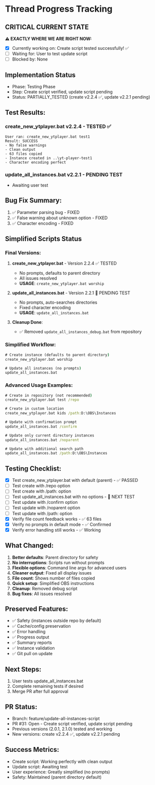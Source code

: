 # Thread Progress Tracking

## CRITICAL CURRENT STATE
**⚠️ EXACTLY WHERE WE ARE RIGHT NOW:**
- [x] Currently working on: Create script tested successfully! ✅
- [ ] Waiting for: User to test update script
- [ ] Blocked by: None

## Implementation Status
- Phase: Testing Phase
- Step: Create script verified, update script pending
- Status: PARTIALLY_TESTED (create v2.2.4 ✅, update v2.2.1 pending)

## Test Results:

### create_new_ytplayer.bat v2.2.4 - TESTED ✅
```
User ran: create_new_ytplayer.bat test1
Result: SUCCESS
- No false warnings
- Clean output
- 63 files copied
- Instance created in ..\yt-player-test1
- Character encoding perfect
```

### update_all_instances.bat v2.2.1 - PENDING TEST
- Awaiting user test

## Bug Fix Summary:
1. ✅ Parameter parsing bug - FIXED
2. ✅ False warning about unknown option - FIXED
3. ✅ Character encoding - FIXED

## Simplified Scripts Status

### Final Versions:

1. **create_new_ytplayer.bat** - Version 2.2.4 ✅ TESTED
   - No prompts, defaults to parent directory
   - All issues resolved
   - **USAGE**: `create_new_ytplayer.bat worship`

2. **update_all_instances.bat** - Version 2.2.1 🔄 PENDING TEST
   - No prompts, auto-searches directories
   - Fixed character encoding
   - **USAGE**: `update_all_instances.bat`

3. **Cleanup Done**:
   - ✅ Removed `update_all_instances_debug.bat` from repository

### Simplified Workflow:
```cmd
# Create instance (defaults to parent directory)
create_new_ytplayer.bat worship

# Update all instances (no prompts)
update_all_instances.bat
```

### Advanced Usage Examples:
```cmd
# Create in repository (not recommended)
create_new_ytplayer.bat test /repo

# Create in custom location
create_new_ytplayer.bat kids /path:D:\OBS\Instances

# Update with confirmation prompt
update_all_instances.bat /confirm

# Update only current directory instances
update_all_instances.bat /noparent

# Update with additional search path
update_all_instances.bat /path:D:\OBS\Instances
```

## Testing Checklist:
- [x] Test create_new_ytplayer.bat with default (parent) - ✅ PASSED
- [ ] Test create with /repo option
- [ ] Test create with /path: option
- [ ] Test update_all_instances.bat with no options - 🔄 NEXT TEST
- [ ] Test update with /confirm option
- [ ] Test update with /noparent option
- [ ] Test update with /path: option
- [x] Verify file count feedback works - ✅ 63 files
- [x] Verify no prompts in default mode - ✅ Confirmed
- [x] Verify error handling still works - ✅ Working

## What Changed:
1. **Better defaults**: Parent directory for safety
2. **No interruptions**: Scripts run without prompts
3. **Flexible options**: Command line args for advanced users
4. **Cleaner output**: Fixed all display issues
5. **File count**: Shows number of files copied
6. **Quick setup**: Simplified OBS instructions
7. **Cleanup**: Removed debug script
8. **Bug fixes**: All issues resolved

## Preserved Features:
- ✅ Safety (instances outside repo by default)
- ✅ Cache/config preservation
- ✅ Error handling
- ✅ Progress output
- ✅ Summary reports
- ✅ Instance validation
- ✅ Git pull on update

## Next Steps:
1. User tests update_all_instances.bat
2. Complete remaining tests if desired
3. Merge PR after full approval

## PR Status:
- Branch: feature/update-all-instances-script
- PR #31: Open - Create script verified, update script pending
- Previous versions (2.0.1, 2.1.0) tested and working
- New versions: create v2.2.4 ✅, update v2.2.1 pending

## Success Metrics:
- Create script: Working perfectly with clean output
- Update script: Awaiting test
- User experience: Greatly simplified (no prompts)
- Safety: Maintained (parent directory default)